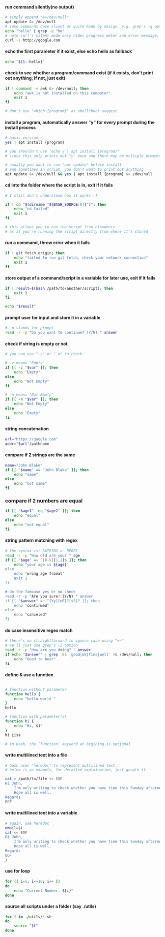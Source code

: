 #### run command silently(no output) 

```bash
# simply append "&>/dev/null"
apt update &> /dev/null
# some commands have slient or quite mode by design, e.g. grep's -q option
echo "hello" | grep -q "he"
# note curl's silent mode only hides progress meter and error message, it's not fully mute
curl -s http://google.com
```

#### echo the first parameter if it exist, else echo hello as fallback

```bash 
echo "${1:-hello}"
```

#### check to see whether a program/command exist (if it exists, don't print out anything; if not, just exit)

```bash
if ! command -v awk &> /dev/null; then 
	echo "awk is not installed on this computer"
	exit 1
fi

# don't use "which {program}" as shellcheck suggest
```

#### install a program, automatically answer "y" for every prompt during the install process

```bash
# basic version
yes | apt install {program}

# you shouldn't use "echo y | apt install {program}" 
# since this only prints out "y" once and there may be multiple prompts

# usually you want to run "apt update" before install
# and sometimes in script, you don't want to print out anything
apt update &> /dev/null && yes | apt install {program} &> /dev/null
```

#### cd into the folder where the script is in, exit if it fails

```bash
# I still don't understand how it works :)

if ! cd "$(dirname "${BASH_SOURCE[0]}")"; then
	echo "cd failed"
	exit 1
fi

# this allows you to run the script from elsewhere
# as if you're running the script directly from where it's stored
````

#### run a command, throw error when it fails

```bash
if ! git fetch origin; then
	echo "failed to run git fetch, check your network connection"
	exit 1
fi
```

#### store output of a command/script in a variable for later use, exit if it fails

```bash
if ! result=$(bash /path/to/another/script); then
	exit 1
fi

echo "$result"
```

#### prompt user for input and store it in a variable

```bash
# -p stands for prompt
read -r -p "Do you want to continue? (Y/N) " answer
```

#### check if string is empty or not

```bash
# you can use "-z" or "-n" to check

# -z means "Empty"
if [[ -z "$var" ]]; then
	echo "Empty"
else
	echo "Not Empty"
fi

# -n means "Not Empty"
if [[ -n "$var" ]]; then
	echo "Not Empty"
else
	echo "Empty"
fi
```

#### string concatenation

```bash
url="https://google.com"
addr="$url"/pathname
```

#### compare if 2 strings are the same

```bash
name="John Blake"
if [[ "$name" == "John Blake" ]]; then
	echo "same"
else
	echo "not same"
fi
```

### compare if 2 numbers are equal

```bash
if [[ "$age1" -eq "$age2" ]]; then
	echo "equal"
else
	echo "not equal"
fi
```

#### string pattern matching with regex

```bash
# the syntax is: SATRING =~ REGEX
read -r -p "How old are you? " age
if [[ "$age" =~ ^[0-9]{1,2}$ ]]; then
	echo "your age is ${age}'
else
	echo "wrong age fromat"
	exit 1
fi

# do the famouse yes or no check
read -r -p "Are you sure? (Y/N) " answer
if [[ "$answer" =~ ^[Yy][eE]?[sS]? ]]; then
	echo "confirmed"
else
	echo "canceled"
fi
```

#### do case insensitive regex match

```bash
# there's no straightforward to ignore case using "=~"
# we'll just use grep's -i option
read -r -p "How are you doing? " answer
if echo "$answer" | grep -Ei 'good|ok|fine|well' >& /dev/null; then
	echo "Good to hear"
fi
```

#### define & use a function

```bash

# function without parameter
function hello {
	echo "hello world "
}
hello

# function with parameter(s)
function hi {
	echo "Hi, $1"
}
hi Lisa

# in bash, the `function` keyword at begining is optional
```

#### write multilined text into a file

```bash
# bash uses "heredoc" to represent mutlilined text
# below is an example, for detailed explaination, just google it

cat > /path/to/file << EOF
Hi John,
	I'm only writing to check whether you have time this Sunday afternoon for a quick chat.
	Hope all is well.
Regards
EOF
```

#### write multilined text into a variable

```bash
# again, use heredoc
email=$(
cat << EOF
Hi John,
	I'm only writing to check whether you have time this Sunday afternoon for a quick chat.
	Hope all is well.
Regards
EOF
)
```
#### use for loop

```bash
for (( i=1; i<=10; i++ ))
do
	echo "Current Number: ${i}"
done
```

#### source all scripts under a folder (say ./utils)

```bash
for f in ./utils/*.sh
do
	source "$f"
done
```
